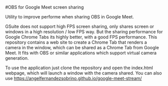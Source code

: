 #OBS for Google Meet screen sharing

Utility to improve performe when sharing OBS in Google Meet.

GSuite does not support high FPS screen sharing, only shares screen or windows in a high resolution / low FPS way. But the sharing performance for Google Chrome Tabs its highly better, with a good FPS performance. This repository contains a web site to create a Chrome Tab that renders a camera in the window, which can be shared as a Chrome Tab from Google Meet. It fits with OBS or similar applications which support virtual camera generation.

To use the application just clone the repository and open the index.html webpage, which will launch a window with the camera shared. You can also use https://angelfernandezsobrino.github.io/google-meet-stream/
